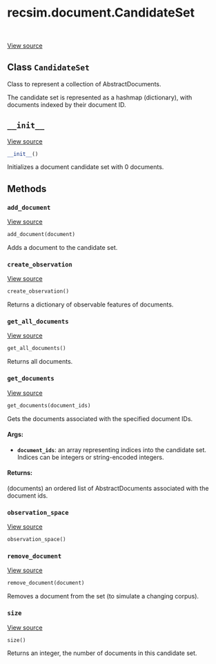 <div itemscope itemtype="http://developers.google.com/ReferenceObject">
<meta itemprop="name" content="recsim.document.CandidateSet" />
<meta itemprop="path" content="Stable" />
<meta itemprop="property" content="__init__"/>
<meta itemprop="property" content="add_document"/>
<meta itemprop="property" content="create_observation"/>
<meta itemprop="property" content="get_all_documents"/>
<meta itemprop="property" content="get_documents"/>
<meta itemprop="property" content="observation_space"/>
<meta itemprop="property" content="remove_document"/>
<meta itemprop="property" content="size"/>
</div>

# recsim.document.CandidateSet

<!-- Insert buttons -->

<table class="tfo-notebook-buttons tfo-api" align="left">
</table>

<a target="_blank" href="https://github.com/google-research/recsim/tree/master/recsim/document.py">View
source</a>

## Class `CandidateSet`

<!-- Start diff -->
Class to represent a collection of AbstractDocuments.

<!-- Placeholder for "Used in" -->

The candidate set is represented as a hashmap (dictionary), with documents
indexed by their document ID.

<h2 id="__init__"><code>__init__</code></h2>

<a target="_blank" href="https://github.com/google-research/recsim/tree/master/recsim/document.py">View
source</a>

```python
__init__()
```

Initializes a document candidate set with 0 documents.

## Methods

<h3 id="add_document"><code>add_document</code></h3>

<a target="_blank" href="https://github.com/google-research/recsim/tree/master/recsim/document.py">View
source</a>

```python
add_document(document)
```

Adds a document to the candidate set.

<h3 id="create_observation"><code>create_observation</code></h3>

<a target="_blank" href="https://github.com/google-research/recsim/tree/master/recsim/document.py">View
source</a>

```python
create_observation()
```

Returns a dictionary of observable features of documents.

<h3 id="get_all_documents"><code>get_all_documents</code></h3>

<a target="_blank" href="https://github.com/google-research/recsim/tree/master/recsim/document.py">View
source</a>

```python
get_all_documents()
```

Returns all documents.

<h3 id="get_documents"><code>get_documents</code></h3>

<a target="_blank" href="https://github.com/google-research/recsim/tree/master/recsim/document.py">View
source</a>

```python
get_documents(document_ids)
```

Gets the documents associated with the specified document IDs.

#### Args:

*   <b>`document_ids`</b>: an array representing indices into the candidate set.
    Indices can be integers or string-encoded integers.

#### Returns:

(documents) an ordered list of AbstractDocuments associated with the document
ids.

<h3 id="observation_space"><code>observation_space</code></h3>

<a target="_blank" href="https://github.com/google-research/recsim/tree/master/recsim/document.py">View
source</a>

```python
observation_space()
```

<h3 id="remove_document"><code>remove_document</code></h3>

<a target="_blank" href="https://github.com/google-research/recsim/tree/master/recsim/document.py">View
source</a>

```python
remove_document(document)
```

Removes a document from the set (to simulate a changing corpus).

<h3 id="size"><code>size</code></h3>

<a target="_blank" href="https://github.com/google-research/recsim/tree/master/recsim/document.py">View
source</a>

```python
size()
```

Returns an integer, the number of documents in this candidate set.
